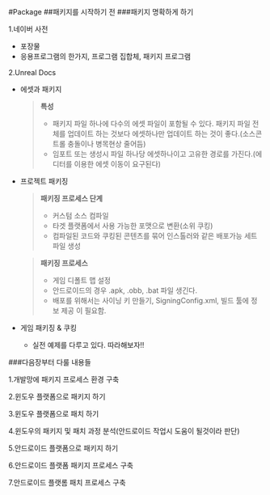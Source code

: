 #Package
##패키지를 시작하기 전
###패키지 명확하게 하기

1.네이버 사전
- 포장물
- 응용프로그램의 한가지, 프로그램 집합체, 패키지 프로그램

2.Unreal Docs
- 에셋과 패키지
  > **특성**
  > - 패키지 파일 하나에 다수의 에셋 파일이 포함될 수 있다.
  >   패키지 파일 전체를 업데이트 하는 것보다 에셋하나만 업데이트 하는 것이 좋다.(소스콘트롤 충돌이나 병목현상 줄어듬)
  > - 임포트 또는 생성시 파일 하나당 에셋하나이고 고유한 경로를 가진다.(에디터를 이용한 에셋 이동이 요구된다)

- 프로젝트 패키징
  > **패키징 프로세스 단계**
  > - 커스텀 소스 컴파일
  > - 타겟 플랫폼에서 사용 가능한 포맷으로 변환(소위 쿠킹)
  > - 컴파일된 코드와 쿠킹된 콘텐츠를 묶어 인스톨러와 같은 배포가능 세트 파일 생성
 
  > **패키징 프로세스**
  > - 게임 디폴트 맵 설정
  > - 안드로이드의 경우 .apk, .obb, .bat 파일 생긴다.
  > - 배포를 위해서는 사이닝 키 만들기, SigningConfig.xml, 빌드 툴에 정보 제공 이 필요함.
  
- 게임 패키징 & 쿠킹
  - 실전 예제를 다루고 있다. 따라해보자!!

###다음장부터 다룰 내용들

1.개발망에 패키지 프로세스 환경 구축

2.윈도우 플랫폼으로 패키지 하기

3.윈도우 플랫폼으로 패치 하기

4.윈도우의 패키지 및 패치 과정 분석(안드로이드 작업시 도움이 될것이라 판단)

5.안드로이드 플랫폼으로 패키지 하기

6.안드로이드 플랫폼 패키지 프로세스 구축

7.안드로이드 플랫롬 패치 프로세스 구축
